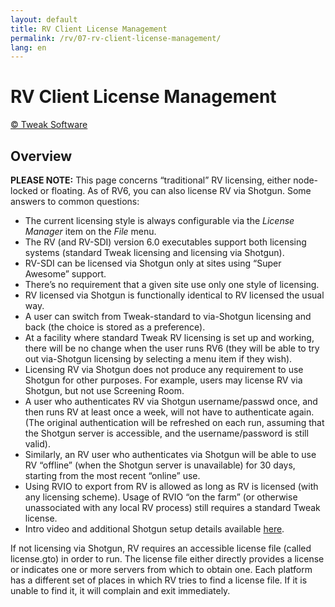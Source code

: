 ```yaml
---
layout: default
title: RV Client License Management
permalink: /rv/07-rv-client-license-management/
lang: en
---
```


# RV Client License Management

[© Tweak Software](http://tweaksoftware.com/)

## Overview

**PLEASE NOTE:** This page concerns “traditional” RV licensing, either node-locked or floating. As of RV6, you can also license RV via Shotgun. Some answers to common questions:

* The current licensing style is always configurable via the _License Manager_ item on the _File_ menu.
* The RV (and RV-SDI) version 6.0 executables support both licensing systems (standard Tweak licensing and licensing via Shotgun).
* RV-SDI can be licensed via Shotgun only at sites using “Super Awesome” support.
* There’s no requirement that a given site use only one style of licensing.
* RV licensed via Shotgun is functionally identical to RV licensed the usual way.
* A user can switch from Tweak-standard to via-Shotgun licensing and back (the choice is stored as a preference).
* At a facility where standard Tweak RV licensing is set up and working, there will be no change when the user runs RV6 (they will be able to try out via-Shotgun licensing by selecting a menu item if they wish).
* Licensing RV via Shotgun does not produce any requirement to use Shotgun for other purposes. For example, users may license RV via Shotgun, but not use Screening Room.
* A user who authenticates RV via Shotgun username/passwd once, and then runs RV at least once a week, will not have to authenticate again. (The original authentication will be refreshed on each run, assuming that the Shotgun server is accessible, and the username/password is still valid).
* Similarly, an RV user who authenticates via Shotgun will be able to use RV “offline” (when the Shotgun server is unavailable) for 30 days, starting from the most recent “online” use.
* Using RVIO to export from RV is allowed as long as RV is licensed (with any licensing scheme). Usage of RVIO “on the farm” (or otherwise unassociated with any local RV process) still requires a standard Tweak license.
* Intro video and additional Shotgun setup details available [here](https://support.shotgunsoftware.com/entries/92074518).

If not licensing via Shotgun, RV requires an accessible license file (called license.gto) in order to run. The license file either directly provides a license or indicates one or more servers from which to obtain one. Each platform has a different set of places in which RV tries to find a license file. If it is unable to find it, it will complain and exit immediately.
